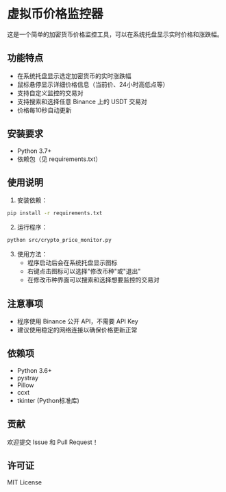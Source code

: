 # 虚拟币价格监控器

这是一个简单的加密货币价格监控工具，可以在系统托盘显示实时价格和涨跌幅。

## 功能特点

- 在系统托盘显示选定加密货币的实时涨跌幅
- 鼠标悬停显示详细价格信息（当前价、24小时高低点等）
- 支持自定义监控的交易对
- 支持搜索和选择任意 Binance 上的 USDT 交易对
- 价格每10秒自动更新

## 安装要求

- Python 3.7+
- 依赖包（见 requirements.txt）

## 使用说明

1. 安装依赖：
```bash
pip install -r requirements.txt
```

2. 运行程序：
```bash
python src/crypto_price_monitor.py
```

3. 使用方法：
   - 程序启动后会在系统托盘显示图标
   - 右键点击图标可以选择"修改币种"或"退出"
   - 在修改币种界面可以搜索和选择想要监控的交易对

## 注意事项

- 程序使用 Binance 公开 API，不需要 API Key
- 建议使用稳定的网络连接以确保价格更新正常

## 依赖项

- Python 3.6+
- pystray
- Pillow
- ccxt
- tkinter (Python标准库)

## 贡献

欢迎提交 Issue 和 Pull Request！

## 许可证

MIT License 
